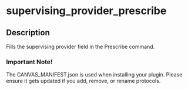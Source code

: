 supervising_provider_prescribe
==============================

## Description

Fills the supervising provider field in the Prescribe command.

### Important Note!

The CANVAS_MANIFEST.json is used when installing your plugin. Please ensure it
gets updated if you add, remove, or rename protocols.
